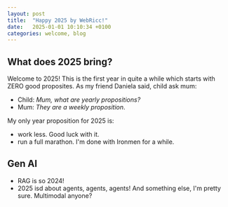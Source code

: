```yaml
---
layout: post
title:  "Happy 2025 by WebRicc!"
date:   2025-01-01 10:10:34 +0100
categories: welcome, blog
---
```


## What does 2025 bring?

Welcome to 2025! This is the first year in quite a while which starts with ZERO good proposites.
As my friend Daniela said, child ask mum:
* Child: *Mum, what are yearly propositions?*
* Mum: *They are a weekly proposition*.

My only year proposition for 2025 is:

* work less. Good luck with it.
* run a full marathon. I'm done with Ironmen for a while.

## Gen AI

* RAG is so 2024!
* 2025 isd about agents, agents, agents! And something else, I'm pretty sure. Multimodal anyone?
